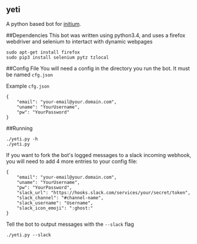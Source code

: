 yeti
----

A python based bot for [initium](http://playinitium.com/).

##Dependencies
This bot was written using python3.4, and uses a firefox webdriver and selenium to intertact with dynamic webpages
```
sudo apt-get install firefox
sudo pip3 install selenium pytz tzlocal
```

##Config File
You will need a config in the directory you run the bot.  It must be named `cfg.json`

Example `cfg.json`
```
{
    "email": "your-email@your.domain.com",
    "uname": "YourUsername",
    "pw": "YourPassword"
}
```

##Running
```
./yeti.py -h
./yeti.py
```

If you want to fork the bot's logged messages to a slack incoming webhook, you will need to add 4 more entries to your config file:

```
{
    "email": "your-email@your.domain.com",
    "uname": "YourUsername",
    "pw": "YourPassword",
    "slack_url": "https://hooks.slack.com/services/your/secret/token",
    "slack_channel": "#channel-name",
    "slack_username": "Username",
    "slack_icon_emoji": ":ghost:"
}
```

Tell the bot to output messages with the `--slack` flag
```
./yeti.py --slack
```
